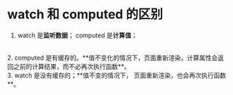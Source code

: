 # watch 和 computed 的区别

1. watch 是**监听数据**；
   computed 是**计算值**；
<br/>
2. computed 是有缓存的。**值不变化的情况下，页面重新渲染，计算属性会返回之前的计算结果，而不必再次执行函数**。
<br/>
3. watch 是没有缓存的；**值不变的情况下， 页面重新渲染，也会再次执行函数**。